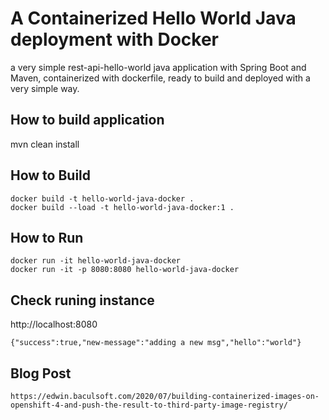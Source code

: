 # A Containerized Hello World Java deployment with Docker

a very simple rest-api-hello-world java application with Spring Boot and Maven, containerized with dockerfile, ready to build and deployed with a very simple way.

## How to build application
mvn clean install

## How to Build
```
docker build -t hello-world-java-docker .
docker build --load -t hello-world-java-docker:1 .
```

## How to Run
```
docker run -it hello-world-java-docker
docker run -it -p 8080:8080 hello-world-java-docker
```

## Check runing instance
http://localhost:8080
```
{"success":true,"new-message":"adding a new msg","hello":"world"}
```

## Blog Post
```
https://edwin.baculsoft.com/2020/07/building-containerized-images-on-openshift-4-and-push-the-result-to-third-party-image-registry/
```
